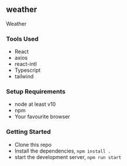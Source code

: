 ## weather

Weather

### Tools Used

- React
- axios
- react-intl
- Typescript
- tailwind

### Setup Requirements

- node at least v10
- npm
- Your favourite browser

### Getting Started

- Clone this repo
- Install the dependencies, `npm install .`
- start the development server, `npm run start`
